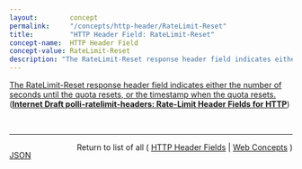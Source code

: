 ```yaml
---
layout:        concept
permalink:     "/concepts/http-header/RateLimit-Reset"
title:         "HTTP Header Field: RateLimit-Reset"
concept-name:  HTTP Header Field
concept-value: RateLimit-Reset
description: "The RateLimit-Reset response header field indicates either the number of seconds until the quota resets, or the timestamp when the quota resets."
---
```


[The RateLimit-Reset response header field indicates either the number of seconds until the quota resets, or the timestamp when the quota resets.](http://tools.ietf.org/html/draft-polli-ratelimit-headers#section-3.3 "Read documentation for HTTP Header Field &#34;RateLimit-Reset&#34;") (**[Internet Draft polli-ratelimit-headers: Rate-Limit Header Fields for HTTP](/specs/IETF/I-D/polli-ratelimit-headers "This document defines the RateLimit-Limit, RateLimit-Remaining, RateLimit-Reset header fields for HTTP, thus allowing servers to publish current request quotas and clients to shape their request policy and avoid being throttled out.")**)

<br/>
<hr/>

<p style="float : left"><a href="./RateLimit-Reset.json" title="JSON representing this particular Web Concept value">JSON</a></p>
<p style="text-align: right">Return to list of all ( <a href="../http-header/">HTTP Header Fields</a> | <a href="../">Web Concepts</a> )</p>

